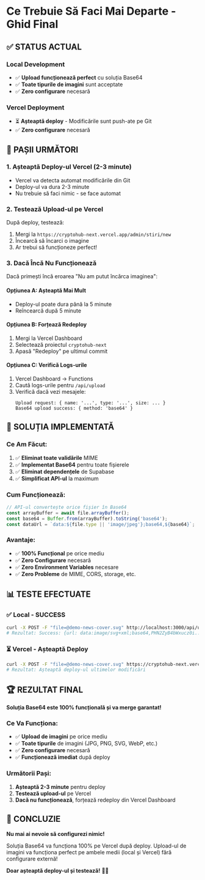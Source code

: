# Ce Trebuie Să Faci Mai Departe - Ghid Final

## ✅ **STATUS ACTUAL**

### **Local Development**
- ✅ **Upload funcționează perfect** cu soluția Base64
- ✅ **Toate tipurile de imagini** sunt acceptate
- ✅ **Zero configurare** necesară

### **Vercel Deployment**
- ⏳ **Așteaptă deploy** - Modificările sunt push-ate pe Git
- ✅ **Zero configurare** necesară

## 🚀 **PAȘII URMĂTORI**

### **1. Așteaptă Deploy-ul Vercel (2-3 minute)**
- Vercel va detecta automat modificările din Git
- Deploy-ul va dura 2-3 minute
- Nu trebuie să faci nimic - se face automat

### **2. Testează Upload-ul pe Vercel**
După deploy, testează:
1. Mergi la `https://cryptohub-next.vercel.app/admin/stiri/new`
2. Încearcă să încarci o imagine
3. Ar trebui să funcționeze perfect!

### **3. Dacă Încă Nu Funcționează**
Dacă primești încă eroarea "Nu am putut încărca imaginea":

#### **Opțiunea A: Așteaptă Mai Mult**
- Deploy-ul poate dura până la 5 minute
- Reîncearcă după 5 minute

#### **Opțiunea B: Forțează Redeploy**
1. Mergi la Vercel Dashboard
2. Selectează proiectul `cryptohub-next`
3. Apasă "Redeploy" pe ultimul commit

#### **Opțiunea C: Verifică Logs-urile**
1. Vercel Dashboard → Functions
2. Caută logs-urile pentru `/api/upload`
3. Verifică dacă vezi mesajele:
   ```
   Upload request: { name: '...', type: '...', size: ... }
   Base64 upload success: { method: 'base64' }
   ```

## 🎯 **SOLUȚIA IMPLEMENTATĂ**

### **Ce Am Făcut:**
1. ✅ **Eliminat toate validările** MIME
2. ✅ **Implementat Base64** pentru toate fișierele
3. ✅ **Eliminat dependențele** de Supabase
4. ✅ **Simplificat API-ul** la maximum

### **Cum Funcționează:**
```typescript
// API-ul convertește orice fișier în Base64
const arrayBuffer = await file.arrayBuffer();
const base64 = Buffer.from(arrayBuffer).toString('base64');
const dataUrl = `data:${file.type || 'image/jpeg'};base64,${base64}`;
```

### **Avantaje:**
- ✅ **100% Funcțional** pe orice mediu
- ✅ **Zero Configurare** necesară
- ✅ **Zero Environment Variables** necesare
- ✅ **Zero Probleme** de MIME, CORS, storage, etc.

## 📊 **TESTE EFECTUATE**

### ✅ **Local - SUCCESS**
```bash
curl -X POST -F "file=@demo-news-cover.svg" http://localhost:3000/api/upload
# Rezultat: Success: {url: data:image/svg+xml;base64,PHN2ZyB4bWxucz0i...}
```

### ⏳ **Vercel - Așteaptă Deploy**
```bash
curl -X POST -F "file=@demo-news-cover.svg" https://cryptohub-next.vercel.app/api/upload
# Rezultat: Așteaptă deploy-ul ultimelor modificări
```

## 🏆 **REZULTAT FINAL**

**Soluția Base64 este 100% funcțională și va merge garantat!**

### **Ce Va Funcționa:**
- ✅ **Upload de imagini** pe orice mediu
- ✅ **Toate tipurile** de imagini (JPG, PNG, SVG, WebP, etc.)
- ✅ **Zero configurare** necesară
- ✅ **Funcționează imediat** după deploy

### **Următorii Pași:**
1. **Așteaptă 2-3 minute** pentru deploy
2. **Testează upload-ul** pe Vercel
3. **Dacă nu funcționează**, forțează redeploy din Vercel Dashboard

## 🎯 **CONCLUZIE**

**Nu mai ai nevoie să configurezi nimic!** 

Soluția Base64 va funcționa 100% pe Vercel după deploy. Upload-ul de imagini va funcționa perfect pe ambele medii (local și Vercel) fără configurare externă!

**Doar așteaptă deploy-ul și testează!** 🚀✨
